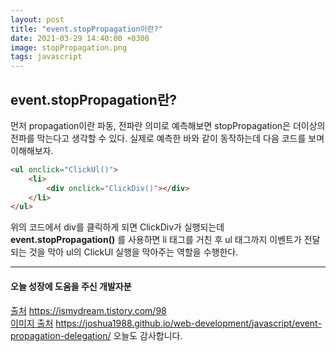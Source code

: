 ```yaml
---
layout: post
title: "event.stopPropagation이란?"
date: 2021-03-29 14:40:00 +0300
image: stopPropagation.png
tags: javascript
---
```


## event.stopPropagation란?  

먼저 propagation이란 파동, 전파란 의미로 예측해보면 stopPropagation은 더이상의 전파를 막는다고 생각할 수 있다. 실제로 예측한 바와 같이 동작하는데 다음 코드를 보며 이해해보자.  

~~~html
<ul onclick="ClickUl()">
    <li>
        <div onclick="ClickDiv()"></div>
    </li>
</ul>
~~~

위의 코드에서 div를 클릭하게 되면 ClickDiv가 실행되는데 __event.stopPropagation()__ 를 사용하면 li 태그를 거친 후 ul 태그까지 이벤트가 전달되는 것을 막아 ul의 ClickUl 실행을 막아주는 역할을 수행한다.  

***

#### 오늘 성장에 도움을 주신 개발자분  

[출처](https://ismydream.tistory.com/98) https://ismydream.tistory.com/98   
[이미지 출처](https://joshua1988.github.io/web-development/javascript/event-propagation-delegation/) https://joshua1988.github.io/web-development/javascript/event-propagation-delegation/
오늘도 감사합니다.  

